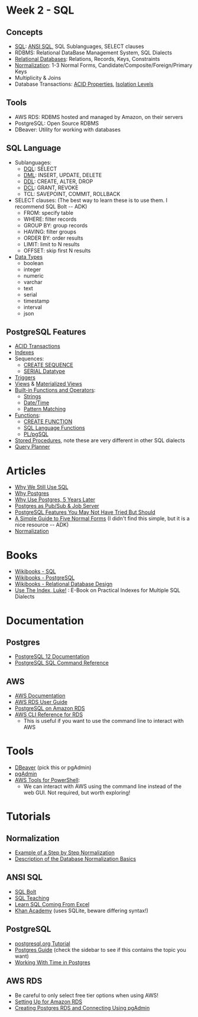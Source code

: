 # Week 2 - SQL
## Concepts
- [SQL](https://en.wikipedia.org/wiki/SQL): [ANSI SQL](https://blog.ansi.org/2018/10/sql-standard-iso-iec-9075-2016-ansi-x3-135/), SQL Sublanguages, SELECT clauses
- RDBMS: Relational DataBase Management System, SQL Dialects
- [Relational Databases](https://en.wikipedia.org/wiki/Relational_database): Relations, Records, Keys, Constraints
- [Normalization](https://en.wikipedia.org/wiki/Database_normalization): 1-3 Normal Forms, Candidate/Composite/Foreign/Primary Keys
- Multiplicity & Joins
- Database Transactions: [ACID Properties](https://en.wikipedia.org/wiki/ACID), [Isolation Levels](https://en.wikipedia.org/wiki/Isolation_(database_systems)#Isolation_levels)

## Tools 
- AWS RDS: RDBMS hosted and managed by Amazon, on their servers
- PostgreSQL: Open Source RDBMS
- DBeaver: Utility for working with databases

## SQL Language
- Sublanguages:
  - [DQL](https://en.wikipedia.org/wiki/Data_query_language): SELECT
  - [DML](https://en.wikipedia.org/wiki/Data_manipulation_language): INSERT, UPDATE, DELETE
  - [DDL](https://en.wikipedia.org/wiki/Data_definition_language): CREATE, ALTER, DROP
  - [DCL](https://en.wikipedia.org/wiki/Data_control_language): GRANT, REVOKE
  - TCL: SAVEPOINT, COMMIT, ROLLBACK
- SELECT clauses: (The best way to learn these is to use them.  I recommend SQL Bolt -- ADK)
  - FROM: specify table
  - WHERE: filter records
  - GROUP BY: group records
  - HAVING: filter groups
  - ORDER BY: order results
  - LIMIT: limit to N results
  - OFFSET: skip first N results
- [Data Types](https://www.postgresql.org/docs/current/datatype.html)
  - boolean
  - integer
  - numeric
  - varchar
  - text
  - serial
  - timestamp
  - interval
  - json

## PostgreSQL Features
- [ACID Transactions](https://www.postgresql.org/docs/12/tutorial-transactions.html)
- [Indexes](https://www.postgresql.org/docs/12/indexes-intro.html)
- Sequences:
  - [CREATE SEQUENCE](https://www.postgresql.org/docs/12/sql-createsequence.html)
  - [SERIAL Datatype](https://www.postgresql.org/docs/12/datatype-numeric.html#DATATYPE-SERIAL)
- [Triggers](https://www.postgresql.org/docs/12/trigger-definition.html)
- [Views](https://www.postgresql.org/docs/12/tutorial-views.html) & [Materialized Views](https://www.postgresql.org/docs/12/rules-materializedviews.html)
- [Built-in Functions and Operators](https://www.postgresql.org/docs/12/functions.html):
  - [Strings](https://www.postgresql.org/docs/12/functions-string.html)
  - [Date/Time](https://www.postgresql.org/docs/12/functions-datetime.html)
  - [Pattern Matching](https://www.postgresql.org/docs/12/functions-matching.html)
- [Functions](https://www.postgresql.org/docs/12/xfunc.html): 
  - [CREATE FUNCTION](https://www.postgresql.org/docs/12/sql-createfunction.html)
  - [SQL Language Functions](https://www.postgresql.org/docs/12/xfunc-sql.html)
  - [PL/pgSQL](https://www.postgresql.org/docs/12/plpgsql-overview.html)
- [Stored Procedures](https://www.postgresql.org/docs/12/xproc.html), note these are very different in other SQL dialects
- [Query Planner](https://www.postgresql.org/docs/12/using-explain.html)

# Articles
- [Why We Still Use SQL](https://blog.sqlizer.io/posts/sql-43/)
- [Why Postgres](http://www.craigkerstiens.com/2012/04/30/why-postgres/)
- [Why Use Postgres, 5 Years Later](http://www.craigkerstiens.com/2017/04/30/why-postgres-five-years-later/)
- [Postgres as Pub/Sub & Job Server](https://layerci.com/blog/postgres-is-the-answer/)
- [PostgreSQL Features You May Not Have Tried But Should](https://pgdash.io/blog/postgres-features.html)
- [A Simple Guide to Five Normal Forms](http://www.bkent.net/Doc/simple5.htm) (I didn't find this simple, but it is a nice resource -- ADK)
- [Normalization](https://medium.com/develbyte/normalization-c128a28aae00)

# Books
- [Wikibooks - SQL](https://en.wikibooks.org/wiki/Structured_Query_Language)
- [Wikibooks - PostgreSQL](https://en.wikibooks.org/wiki/PostgreSQL)
- [Wikibooks - Relational Database Design](https://en.wikibooks.org/wiki/Relational_Database_Design)
- [Use The Index, Luke!](https://use-the-index-luke.com/) : E-Book on Practical Indexes for Multiple SQL Dialects

# Documentation

## Postgres
- [PostgreSQL 12 Documentation](https://www.postgresql.org/docs/12/index.html)
- [PostgreSQL SQL Command Reference](https://www.postgresql.org/docs/12/sql-commands.html)

## AWS
- [AWS Documentation](https://docs.aws.amazon.com/)
- [AWS RDS User Guide](https://docs.aws.amazon.com/AmazonRDS/latest/UserGuide/Welcome.html)
- [PostgreSQL on Amazon RDS](https://docs.aws.amazon.com/AmazonRDS/latest/UserGuide/CHAP_PostgreSQL.html)
- [AWS CLI Reference for RDS](https://docs.aws.amazon.com/cli/latest/reference/rds/)
  - This is useful if you want to use the command line to interact with AWS

# Tools
- [DBeaver](https://dbeaver.io/) (pick this or pgAdmin)
- [pgAdmin](https://www.pgadmin.org/)
- [AWS Tools for PowerShell](https://www.powershellgallery.com/packages/AWSPowerShell.NetCore/4.0.5.0):
  - We can interact with AWS using the command line instead of the web GUI.  Not required, but worth exploring!

# Tutorials

## Normalization
- [Example of a Step by Step Normalization](https://en.wikipedia.org/wiki/Database_normalization#Example_of_a_step_by_step_normalization)
- [Description of the Database Normalization Basics](https://docs.microsoft.com/en-us/office/troubleshoot/access/database-normalization-description)

## ANSI SQL
- [SQL Bolt](https://sqlbolt.com/)
- [SQL Teaching](https://www.sqlteaching.com/)
- [Learn SQL Coming From Excel](https://blog.treasuredata.com/blog/2014/12/05/learn-sql-by-calculating-customer-lifetime-value-part-1/)
- [Khan Academy](https://www.khanacademy.org/computing/computer-programming/sql) (uses SQLite, beware differing syntax!)

## PostgreSQL
- [postgresql.org Tutorial](https://www.postgresql.org/docs/12/tutorial-sql-intro.html)
- [Postgres Guide](http://www.postgresguide.com/) (check the sidebar to see if this contains the topic you want)
- [Working With Time in Postgres](http://www.craigkerstiens.com/2017/06/08/working-with-time-in-postgres/)

## AWS RDS
- Be careful to only select free tier options when using AWS!
- [Setting Up for Amazon RDS](https://docs.aws.amazon.com/AmazonRDS/latest/UserGuide/CHAP_SettingUp.html)
- [Creating Postgres RDS and Connecting Using pgAdmin](https://docs.aws.amazon.com/AmazonRDS/latest/UserGuide/CHAP_GettingStarted.CreatingConnecting.PostgreSQL.html)
